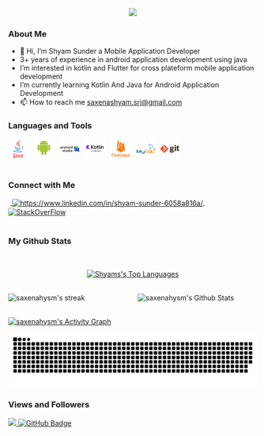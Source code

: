 <div id="header" align="center">
 <img src="https://media.giphy.com/media/M9gbBd9nbDrOTu1Mqx/giphy.gif" width="200"/>
</div>

### About Me

- 👋 Hi, I’m Shyam Sunder a Mobile Application Developer
- 3+ years of experience in android application development using  java
- I’m interested in kotlin and Flutter for cross plateform mobile application development
- I’m currently learning Kotlin And Java for Android Application Development
- 📫 How to reach me saxenashyam.srj@gmail.com

<!---
saxenahysm/saxenahysm is a ✨ special ✨ repository because its `README.md` (this file) appears on your GitHub profile.
You can click the Preview link to take a look at your changes.
--->

### Languages and Tools
<div>
  <img src="https://github.com/devicons/devicon/blob/master/icons/java/java-original-wordmark.svg" title="Java" alt="Java" width="40" height="40"/>
 &nbsp;
  <img src="https://github.com/devicons/devicon/blob/master/icons/android/android-original-wordmark.svg" title="Android" alt="Android" width="40" height="40"/>
 &nbsp;
   <img src="https://github.com/devicons/devicon/blob/master/icons/androidstudio/androidstudio-original-wordmark.svg" title="Android Studio" alt="Android Studio" width="40" height="40"/>
 &nbsp;
  <img src="https://github.com/devicons/devicon/blob/master/icons/kotlin/kotlin-original-wordmark.svg" title="Kotlin" alt="Kotlin" width="40" height="40"/>
 &nbsp
  <img src="https://github.com/devicons/devicon/blob/master/icons/firebase/firebase-plain-wordmark.svg" title="Firebase" alt="Firebase" width="40" height="40"/>
 &nbsp;
  <img src="https://github.com/devicons/devicon/blob/master/icons/mysql/mysql-original-wordmark.svg" title="MySQL"  alt="MySQL" width="40" height="40"/>&nbsp;
  <img src="https://github.com/devicons/devicon/blob/master/icons/git/git-original-wordmark.svg" title="Git" **alt="Git" width="40" height="40"/>
</div>
<br>

### Connect with Me
<div>
 &nbsp;<a href="https://www.linkedin.com/in/shyam-sunder-6058a816a/" target="blank">
    <img align="center" src="https://raw.githubusercontent.com/rahuldkjain/github-profile-readme-generator/master/src/images/icons/Social/linked-in-alt.svg"         alt="https://www.linkedin.com/in/shyam-sunder-6058a816a/" height="28" width="28" />
 </a>&nbsp;
 <a href="https://stackoverflow.com/users/18542740/shyam-sunder=profile" target="blank">
  <img align="center" src="https://cdn-icons-png.flaticon.com/512/2111/2111628.png" alt="StackOverFlow" height="28" width="28" />
 </a>
</div>
<br>
<!----------------------------------------------------------------------------------------------------------------------------------------->

### My Github Stats
<br>   
<p align="center">      
  <a href="https://github.com/saxenahysm/github-readme-stats"><img alt="Shyams's Top Languages" src="https://github-readme-stats.vercel.app/api/top-langs/?username=saxenahysm&langs_count=8&count_private=true&layout=compact&theme=react&hide_border=true&bg_color=0D1117" /></a>
</p><br>
<!----------------------------------------------------------------------------------------------------------------------------------------->
  <div>
  <img  aling="left" title="🔥 Get streak stats for your profile at git.io/streak-stats" alt="saxenahysm's streak" src="https://github-readme-streak-stats.herokuapp.com/?user=saxenahysm&theme=black-ice&hide_border=true&stroke=0000&background=060A0CD0"  width="48%"/>
 
 <img align="right" alt="saxenahysm's Github Stats" src="https://github-readme-stats.vercel.app/api?username=saxenahysm&show_icons=true&count_private=true&theme=react&hide_border=true&bg_color=0D1117"  width="48%"/> 
 
<div>
 <!----------------------------------------------------------------------------------------------------------------------------------------->
<br/>
 <!--------------------------------------------------------GRAPH------------------------------------------------------------>

<a href="https://github.com/saxenahysm/github-readme-activity-graph"><img alt="saxenahysm's Activity Graph" src="https://activity-graph.herokuapp.com/graph?username=saxenahysm&bg_color=0D1117&color=5BCDEC&line=5BCDEC&point=FFFFFF&hide_border=true" /></a>
<br/>
 <!--------------------------------------------------------SNACK CALENDAR------------------------------------------------------------>

<div align="center">
  <a href="[https://www.linkedin.com/in/mitresh-prajapati/](https://www.linkedin.com/in/shyam-sunder-6058a816a/)"> 
  <img  src="https://github.com/1999AZZAR/1999AZZAR/blob/main/resources/img/grid-snake.svg" alt="snake" /></a>
</div>
 
 <!--------------------------------------------------------Profile Views------------------------------------------------------------>
 
### Views and Followers
<a href="https://github.com/saxenahysm/github-profile-views-counter">
    <img src="https://komarev.com/ghpvc/?username=saxenahysm">
</a>
<a href="https://github.com/saxenahysm?tab=followers"><img src="https://img.shields.io/github/followers/saxenahysm?label=Followers&style=social" alt="GitHub Badge"></a
